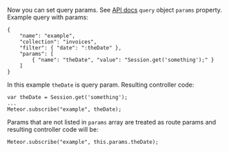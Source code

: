 Now you can set query params. See <a href="{{urlFor 'api_reference'}}">API docs</a> `query` object `params` property.
Example query with params:
```
{
	"name": "example",
	"collection": "invoices",
	"filter": { "date": ":theDate" },
	"params": [
		{ "name": "theDate", "value": "Session.get('something');" }
	]
}
```
In this example `theDate` is query param.
Resulting controller code:
```
var theDate = Session.get('something');
...
Meteor.subscribe("example", theDate);
```
Params that are not listed in `params` array are treated as route params and resulting controller code will be:
```
Meteor.subscribe("example", this.params.theDate);
```
